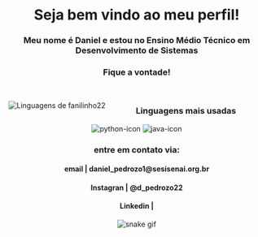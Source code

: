 <h1 align="center"> Seja bem vindo ao meu perfil!</h1>

<div align="center">

 <h3> Meu nome é Daniel e estou no Ensino Médio Técnico em Desenvolvimento de Sistemas </h3>
 <h3>Fique a vontade!</h3>
  <br>
 
 
<img src="https://github-readme-stats.vercel.app/api/top-langs/?username=fanilinho22&theme=github_dark&langs_count=10&custom_title=Minhas%20Linguagens&exclude_repo=AulaRecycler,Login_e_cadastro&title_color=FFFFFF&text__color=FFFFFF&layout=compact&card_width=290"
     alt="Linguagens de fanilinho22" align="left" />


<h3>Linguagens mais usadas</h3>

![python-icon](https://github.com/fanilinho22/fanilinho22/assets/102592017/0fb976c3-a86e-4b55-ab0a-bec3bac481b8)
![java-icon](https://github.com/fanilinho22/fanilinho22/assets/102592017/23001993-8f97-451e-b834-0fb615392e91)

<h3>entre em contato via:</h3>
<h4>email | daniel_pedrozo1@sesisenai.org.br</h4>
<h4>Instagran | @d_pedrozo22</h4>
<h4>Linkedin | </h4>
 
![snake gif](https://github.com/fanilinho22/fanilinho22/blob/output/github-contribution-grid-snake.svg)
</div>
